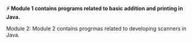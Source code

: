 **⚡ Module 1 contains programs related to basic addition and printing in Java.**  
 

Module 2: 
Module 2 contains progrmas related to developing scanners in Java.

